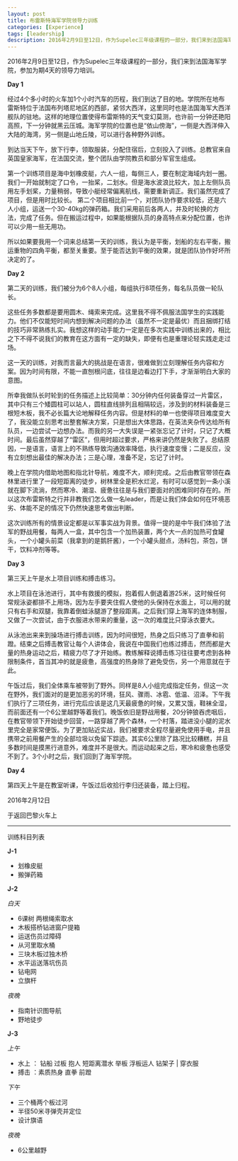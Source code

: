 ```yaml
---
layout: post
title: 布雷斯特海军学院领导力训练
categories: [Experience]
tags: [leadership]
description: 2016年2月9日至12日，作为Supelec三年级课程的一部分，我们来到法国海军学院，参加为期4天的领导力培训。
---
```

2016年2月9日至12日，作为Supelec三年级课程的一部分，我们来到法国海军学院，参加为期4天的领导力培训。

__Day 1__

经过4个多小时的火车加1个小时汽车的历程，我们到达了目的地。学院所在地布雷斯特位于法国布列塔尼地区的西部，紧邻大西洋，这里同时也是法国海军大西洋舰队的驻地。这样的地理位置使得布雷斯特的天气变幻莫测，也许前一分钟还艳阳高照，下一分钟就黑云压城。海军学院的位置也是“依山傍海”，一侧是大西洋伸入大陆的海湾，另一侧是山地丘陵，可以进行各种野外训练。

到达当天下午，放下行李，领取服装，分配住宿后，立刻投入了训练。总教官来自英国皇家海军，在法国交流，整个团队由学院教员和部分军官生组成。

第一个训练项目是海中划橡皮艇，六人一组，每侧三人，要在制定海域内划一圈。我们一开始就制定了口令，一抬桨，二划水。但是海水波浪比较大，加上左侧队员用左手划桨，力量稍弱，导致小艇经常偏离航线，需要重新调正。我们虽然完成了项目，但是用时比较长。
第二个项目相比前一个，对团队协作要求较低，还是六人小组，运送一个30-40kg的弹药箱。我们采用前后各两人，并及时轮换的方法，完成了任务。但在搬运过程中，如果能根据队员的身高特点来分配位置，也许可以少用一些无用功。

所以如果要我用一个词来总结第一天的训练，我认为是平衡，划船的左右平衡，搬运重物的四角平衡，都至关重要。至于能否达到平衡的效果，就是团队协作好坏所决定的了。

__Day 2__

第二天的训练，我们被分为6个8人小组，每组执行8项任务，每名队员做一轮队长。

这些任务多数都是要用圆木、绳索来完成。这里我不得不佩服法国学生的实践能力。他们不仅能短时间内想到解决问题的办法（虽然不一定是最优）而且捆绑打结的技巧非常熟练扎实。我想这样的动手能力一定是在多次实践中训练出来的，相比之下不得不说我们的教育在这方面有一定的缺失，即便有也是重理论轻实践走走过场。

这一天的训练，对我而言最大的挑战是在语言，很难做到立刻理解任务内容和方案。因为时间有限，不能一直刨根问底，往往是边看边打下手，才渐渐明白大家的意图。

所幸我做队长时轮到的任务描述上比较简单：30分钟内任何装备穿过一片雷区，其中只有三个矮圆柱可以站人，圆柱直线排列且相隔较远，涉及到的材料装备是三根短木板，我不必长篇大论地解释任务内容。但是材料的单一也使得项目难度变大了，我没能立刻思考出整套解决方案，只是想出大体思路，在英法夹杂传达给所有队员，一边尝试一边想办法。而我的另一大失误是一紧张忘记了计时，只记了大概时间。最后虽然穿越了“雷区”，但用时超过要求，严格来讲仍然是失败了。总结原因，一是语言，语言上的不熟练导致沟通效率降低，执行速度变慢；二是反应，没有立刻想出最佳的解决办法；三是心理，准备不足，忘记了计时。

晚上在学院内借助地图和指北针导航，难度不大，顺利完成。之后由教官带领在森林里进行里了一段短距离的徒步，树林里全是积水烂泥，有时可以感觉到一条小溪就在脚下流淌，然而寒冷、潮湿、疲惫往往是与我们要面对的困难同时存在的。所以这次布雷斯特之行并非教我们怎么做一名leader，而是让我们体会如何在环境恶劣、体能不足的情况下仍然快速思考做出判断。

这次训练所有的情景设定都是以军事实战为背景。值得一提的是中午我们体验了法军的野战用餐，每两人一盒，其中包含一个加热装置，两个大一点的加热可食罐头，一个小罐头前菜（我拿到的是鹅肝酱），一个小罐头甜点，汤料包，茶包，饼干，饮料冲剂等等。

__Day 3__

第三天上午是水上项目训练和搏击练习。

水上项目在泳池进行，其中有救援的模拟，抱着假人倒退着游25米，这时候任何常规泳姿都排不上用场，因为左手要夹住假人使他的头保持在水面上，可以用的就只有右手和双腿，我靠着倒蛙泳腿游了整段距离。之后我们穿上海军的连体制服，又做了一次尝试，由于衣服进水带来的重量，这一次的难度比只穿泳衣要大。

从泳池出来来到操场进行搏击训练，因为时间很短，热身之后只练习了直拳和前蹬。结束之后搏击教官让每个人讲体会，我说在中国我们也练过搏击，然而都是大量的热身运动之后，精疲力尽了才开始练。教练解释说搏击练习往往要考虑到各种限制条件，首当其冲的就是疲惫，高强度的热身除了避免受伤，另一个用意就在于此。

午饭过后，我们全体乘车被带到了野外。同样是8人小组完成指定任务，但这一次在野外，我们面对的是更加恶劣的环境，狂风、骤雨、冰雹、低温、沼泽。下午我们执行了三项任务，进行完后应该是这几天最疲惫的时候，又累又饿，鞋袜全湿，而前面还有一个6公里越野等着我们。晚饭依旧是野战用餐，20分钟狼吞虎咽后，在教官带领下开始徒步回营，一路穿越了两个森林，一个村落，踏进没小腿的泥水里完全是家常便饭。为了更加贴近实战，我们被要求全程尽量避免使用手电，并且携带之前用餐产生的全部垃圾以免留下踪迹。其实6公里除了路况比较糟糕，并且多数时间是摸黑行进意外，难度并不是很大。而运动起来之后，寒冷和疲惫也感受不到了。3个小时之后，我们回到了海军学院。

__Day 4__

第四天上午是在教室听课，午饭过后收拾行李归还装备，踏上归程。

2016年2月12日

于返回巴黎火车上


---
训练科目列表

__J-1__

- 划橡皮艇
- 搬弹药箱

__J-2__

_白天_

- 6课树 两根绳索取水
- 木板搭桥钻进窗户提箱
- 运送伤员过障碍
- 从河里取水桶
- 三块木板过独木桥
- 水平运送落坑伤员
- 钻电网
- 立旗杆

_夜晚_

- 指南针识图导航
- 野地徒步

__J-3__

_上午_

- 水上 ： 钻船 过板 抱人 短距离潜水 举板 浮板运人 钻架子 | 穿衣服
- 搏击 ：素质热身 直拳 前蹬

_下午_

- 三个桶两个板过河
- 半径50米寻弹壳并定位
- 设计旗语

_夜晚_

- 6公里越野